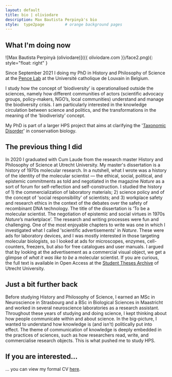 ```yaml
---
layout: default
title: bio | oliviodare
description: Max Bautista Perpinyà's bio
style:  type2page         # orange background pages
---
```


## What I'm doing now
![Max Bautista Perpinyà (oliviodare)]({{ oliviodare.com }}/face2.png){: style="float: right" }

Since September 2021 I doing my PhD in History and Philosophy of Science at the <a href="https://pencelab.be/" target="_blank">Pence Lab</a> at the Université catholique de Louvain in Belgium.

I study how the concept of ‘biodiversity’ is operationalised outside the sciences, namely how different communities of actors (scientific advocacy groups, policy-makers, NGO’s, local communities) understand and manage the biodiversity crisis. I am particularly interested in the knowledge circulation between science and politics, and the transformations in the meaning of the ‘biodiveristy’ concept.

My PhD is part of a larger HPS project that aims at clarifying the '<a href="https://blog.pencelab.be/2021/mapping-and-responding-to-taxonomic-disorder/" target="_blank">Taxonomic Disorder</a>' in conservation biology.  

## The previous thing I did
In 2020 I graduated with Cum Laude from the research master History and Philosophy of Science at Utrecht University. My master's dissertation is a history of 1970s molecular research. In a nutshell, what I wrote was a history of the identity of the molecular scientist — the ethical, social, political, and epistemic commitments as told and negotiated in the magazine _Nature_ as a sort of forum for self-reflection and self-construction. I studied the history of 1) the commercialization of laboratory materials; 2) science policy and of the concept of 'social responsibility' of scientists; and 3) workplace safety and research ethics in the context of the debates over the safety of recombinant DNA technology. The title of the dissertation is ‘To be a molecular scientist. The negotiation of epistemic and social virtues in 1970s _Nature_’s marketplace’. The research and writing processes were fun and challenging. One of the most enjoyable chapters to write was one in which I investigated what I called 'scientific advertisements' in _Nature_. These were ads for laboratory devices, and I was mostly interested in those targeting molecular biologists, so I looked at ads for microscopes, enzymes, cell-counters, freezers, but also for free catalogues and user manuals. I argued that by looking at the advertisement as a commercial visual object, we get a glimpse of _what it was like to be_ a molecular scientist. If you are curious, the full text is available in Open Access at the <a href="https://dspace.library.uu.nl/handle/1874/400784" target="_blank">Student Theses Archive</a> of Utrecht University.  

## Just a bit further back
Before studying History and Philosophy of Science, I earned an MSc in Neuroscience in Strasbourg and a BSc in Biological Sciences in Maastricht and worked in several neuroscience laboratories as a research assistant. Throughout these years of studying and doing science, I kept thinking about how people communicate within and about science. In the big-picture, I wanted to understand how knowledge is (and isn't) politically put into effect. The theme of communication of knowledge is deeply embedded in the practices of sciences, such as how researchers read, write, and commercialise research objects. This is what pushed me to study HPS.


## If you are interested...
... you can view my formal CV <a href="https://oliviodare.github.io/cv/" target="_blank">here</a>.
